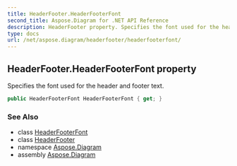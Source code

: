 ```yaml
---
title: HeaderFooter.HeaderFooterFont
second_title: Aspose.Diagram for .NET API Reference
description: HeaderFooter property. Specifies the font used for the header and footer text
type: docs
url: /net/aspose.diagram/headerfooter/headerfooterfont/
---
```

## HeaderFooter.HeaderFooterFont property

Specifies the font used for the header and footer text.

```csharp
public HeaderFooterFont HeaderFooterFont { get; }
```

### See Also

* class [HeaderFooterFont](../../headerfooterfont/)
* class [HeaderFooter](../)
* namespace [Aspose.Diagram](../../headerfooter/)
* assembly [Aspose.Diagram](../../../)


